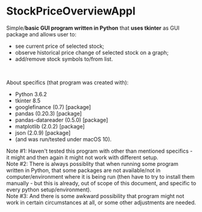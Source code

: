 # StockPriceOverviewAppl

Simple/**basic GUI program written in Python** that **uses tkinter** as GUI package and allows user to:
- see current price of selected stock;
- observe historical price change of selected stock on a graph;
- add/remove stock symbols to/from list.

<br>

About specifics (that program was created with):
- Python 3.6.2
- tkinter 8.5
- googlefinance (0.7) [package]
- pandas (0.20.3) [package]
- pandas-datareader (0.5.0) [package]
- matplotlib (2.0.2) [package]
- json (2.0.9) [package]
- (and was run/tested under macOS 10).

Note #1: Haven't tested this program with other than mentioned specifics - it might and then again it might not work with different setup.<br> 
Note #2: There is always possiblity that when running some program written in Python, that some packages are not available/not in computer/environment where it is being run (then have to try to install them manually - but this is already, out of scope of this document, and specific to every python setup/environment).<br>
Note #3: And there is some awkward possibility that program might not work in certain circumstances at all, or some other adjustments are needed.<br>
